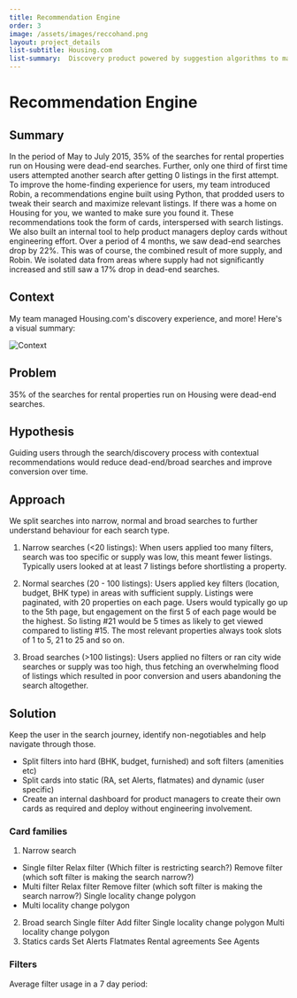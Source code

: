 ```yaml
---
title: Recommendation Engine  
order: 3
image: /assets/images/reccohand.png
layout: project_details
list-subtitle: Housing.com
list-summary:  Discovery product powered by suggestion algorithms to maximize successful searches.
---
```


# Recommendation Engine

## Summary

In the period of May to July 2015, 35% of the searches for rental properties run on Housing were dead-end searches. Further, only one third of first time users attempted another search after getting 0 listings in the first attempt. To improve the home-finding experience for users, my team introduced Robin, a recommendations engine built using Python, that prodded users to tweak their search and maximize relevant listings. If there was a home on Housing for you, we wanted to make sure you found it. These recommendations took the form of cards, interspersed with search listings. We also built an internal tool to help product managers deploy cards without engineering effort. Over a period of 4 months, we saw dead-end searches drop by 22%. This was of course, the combined result of more supply, and Robin. We isolated data from areas where supply had not significantly increased and still saw a 17% drop in dead-end searches.

## Context

My team managed Housing.com's discovery experience, and more! Here's a visual summary:

![Context](/assets/images/housing.png)

## Problem
35% of the searches for rental properties run on Housing were dead-end searches.

## Hypothesis
Guiding users through the search/discovery process with contextual recommendations would reduce dead-end/broad searches and improve conversion over time.

## Approach
We split searches into narrow, normal and broad searches to further understand behaviour for each search type.

1. Narrow searches (<20 listings): When users applied too many filters, search was too specific or supply was low, this meant fewer listings. Typically users looked at at least 7 listings before shortlisting a property.

2. Normal searches (20 - 100 listings): Users applied key filters (location, budget, BHK type) in areas with sufficient supply. Listings were paginated, with 20 properties on each page. Users would typically go up to the 5th page, but engagement on the first 5 of each page would be the highest. So listing #21 would be 5 times as likely to get viewed compared to listing #15. The most relevant properties always took slots of  1 to 5, 21 to 25 and so on.

3. Broad searches (>100 listings): Users applied no filters or ran city wide searches or supply was too high, thus fetching an overwhelming flood of listings which resulted in poor conversion and users abandoning the search altogether.


## Solution
Keep the user in the search journey, identify non-negotiables and help navigate through those.
- Split filters into hard (BHK, budget, furnished) and soft filters (amenities etc)
- Split cards into static (RA, set Alerts, flatmates)  and dynamic (user specific)
- Create an internal dashboard for product managers to create their own cards as required and deploy without engineering involvement.

### Card families
1. Narrow search
- Single filter
Relax filter (Which filter is restricting search?)
Remove filter (which soft filter is making the search narrow?)
- Multi filter
Relax filter
Remove filter (which soft filter is making the search narrow?)
Single locality
change polygon
- Multi locality
change polygon
2. Broad search
Single filter
Add filter
Single locality
change polygon
Multi locality
change polygon
3. Statics cards
Set Alerts
Flatmates
Rental agreements
See Agents

### Filters

Average filter usage in a 7 day period:
